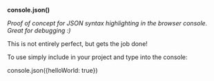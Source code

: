 **console.json()**

*Proof of concept for JSON syntax highlighting in the browser console. Great for debugging :)*

This is not entirely perfect, but gets the job done!

To use simply include in your project and type into the console:

console.json({helloWorld: true})

